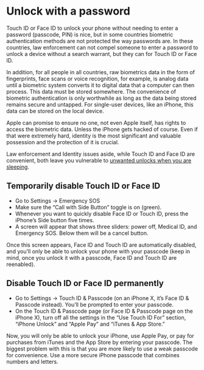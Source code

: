 # Unlock with a password

Touch ID or Face ID to unlock your phone without needing to enter a password (passcode, PIN) is nice, but in some 
countries biometric authentication methods are not protected the way passwords are. In these countries, law 
enforcement can not compel someone to enter a password to unlock a device without a search warrant, but they can for
Touch ID or Face ID.

In addition, for all people in all countries, raw biometrics data in the form of fingerprints, face scans or voice 
recognition, for example, is analog data until a biometric system converts it to digital data that a computer can then 
process. This data must be stored somewhere. The convenience of biometric authentication is only worthwhile as long as the data being stored remains secure and 
untapped. For single-user devices, like an iPhone, this data can be stored on the local device.

Apple can promise to ensure no one, not even Apple itself, has rights to access the biometric data. Unless the iPhone 
gets hacked of course. Even if that were extremely hard, identity is the most significant and valuable possession and 
the protection of it is crucial.

Law enforcement and Identity issues aside, while Touch ID and Face ID are convenient, both leave you vulnerable to 
[unwanted unlocks when you are sleeping](https://techcrunch.com/2013/09/20/fingerprint-unlock-while-sleeping/).

## Temporarily disable Touch ID or Face ID

* Go to Settings -> Emergency SOS 
* Make sure the “Call with Side Button” toggle is on (green). 
* Whenever you want to quickly disable Face ID or Touch ID, press the iPhone’s Side button five times. 
* A screen will appear that shows three sliders: power off, Medical ID, and Emergency SOS. Below them will be a cancel button.

Once this screen appears, Face ID and Touch ID are automatically disabled, and you’ll only be able to unlock your phone with your passcode (keep in mind, once you unlock it with a passcode, Face ID and Touch ID are reenabled).

## Disable Touch ID or Face ID permanently

* Go to Settings -> Touch ID & Passcode (on an iPhone X, it’s Face ID & Passcode instead). You’ll be prompted to enter your passcode.
* On the Touch ID & Passcode page (or Face ID & Passcode page on the iPhone X), turn off all the settings in the “Use Touch ID For” section, “iPhone Unlock” and “Apple Pay” and “iTunes & App Store.”

Now, you will only be able to unlock your iPhone, use Apple Pay, or pay for purchases from iTunes and the App Store by entering your passcode. The biggest problem with this is that you are more likely to use a weak passcode for convenience. 
Use a more secure iPhone passcode that combines numbers and letters.
